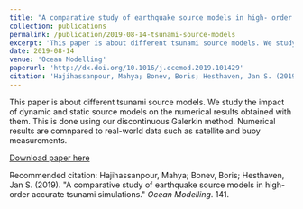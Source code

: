 ```yaml
---
title: "A comparative study of earthquake source models in high- order accurate tsunami simulations"
collection: publications
permalink: /publication/2019-08-14-tsunami-source-models
excerpt: 'This paper is about different tsunami source models. We study the impact of dynamic and static source models on the numerical results obtained with them. This is done using our discontinuous Galerkin method. Numerical results are comnpared to real-world data such as satellite and buoy measurements.'
date: 2019-08-14
venue: 'Ocean Modelling'
paperurl: 'http://dx.doi.org/10.1016/j.ocemod.2019.101429'
citation: 'Hajihassanpour, Mahya; Bonev, Boris; Hesthaven, Jan S. (2019). &quot;A comparative study of earthquake source models in high- order accurate tsunami simulations.&quot; <i>Ocean Modelling</i>. 141.'
---
```

This paper is about different tsunami source models. We study the impact of dynamic and static source models on the numerical results obtained with them. This is done using our discontinuous Galerkin method. Numerical results are comnpared to real-world data such as satellite and buoy measurements.

[Download paper here](http://dx.doi.org/10.1016/j.ocemod.2019.101429)

Recommended citation: Hajihassanpour, Mahya; Bonev, Boris; Hesthaven, Jan S. (2019). "A comparative study of earthquake source models in high- order accurate tsunami simulations." <i>Ocean Modelling</i>. 141.

